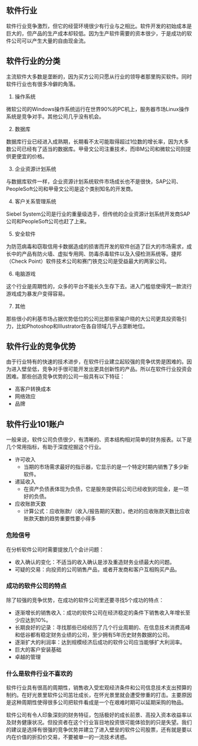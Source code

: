 ## 软件行业

软件行业竞争激烈，但它的经营环境很少有行业与之相比。软件开发的初始成本是巨大的，但产品的生产成本却较低。因为生产软件需要的资本很少，于是成功的软件公司可以产生大量的自由现金流。

## 软件行业的分类

主流软件大多数是垄断的，因为买方公司只愿从行业的领导者那里购买软件。同时软件行业也有很多冷僻的角落。

1. 操作系统

微软公司的Windows操作系统运行在世界90%的PC机上，服务器市场Linux操作系统是竞争对手。其他公司几乎没有机会。

2. 数据库

数据库行业已经进入成熟期，长期看不太可能取得超过1位数的增长率，因为大多数公司已经有了适当的数据库。甲骨文公司注重技术，而IBM公司和微软公司则提供更便宜的价格。

3. 企业资源计划系统

与数据库软件一样，企业资源计划系统软件市场成长也不是很快，SAP公司、PeopleSoft公司和甲骨文公司是这个类别知名的开发商。

4. 客户关系管理系统

Siebel System公司是行业的重量级选手，但传统的企业资源计划系统开发商SAP公司和PeopleSoft公司也赶了上来。

5. 安全软件

为防范病毒和窃取信用卡数据造成的损害而开发的软件创造了巨大的市场需求，成长中的产品有防火墙、虚拟专用网、防毒杀毒软件以及入侵检测系统等。捷邦（Check Point）软件技术公司和赛门铁克公司是受益最大的两家公司。

6. 电脑游戏

这个行业是周期性的，众多的平台不能长久生存下去。进入门槛低使得凭一款流行游戏成为暴发户变得容易。

7. 其他

那些很小的利基市场占据优势低位的公司比那些家喻户晓的大公司更具投资吸引力，比如Photoshop和Illustrator在各自领域几乎占垄断地位。


## 软件行业的竞争优势

由于行业特有的快速的技术进步，在软件行业建立起较强的竞争优势是困难的。因为进入壁垒低，竞争对手很可能开发出更具创新性的产品。所以在软件行业投资会困难。那些创造竞争优势的公司一般具有以下特征：

- 高客户转换成本
- 网络效应
- 品牌


## 软件行业101账户

一般来说，软件公司负债很少，有清晰的、资本结构相对简单的财务报表。以下是几个常用指标，有助于深度挖掘这个行业。

- 许可收入
  - 当期的市场需求最好的指示器，它显示的是一个特定时期内销售了多少新软件。
- 递延收入
  - 在资产负债表体现为负债，它是服务提供前公司已经收到的现金，是一项好的负债。
- 应收账款天数
  - 计算公式：应收账款/（收入/报告期的天数）。绝对的应收账款天数比应收账款天数的趋势重要性要小得多


### 危险信号

在分析软件公司时需要提放几个会计问题：

- 收入确认的变化：不适当的收入确认是涉及重造财务业绩最大的问题。
- 可疑的交易：向投资的公司销售产品，或者开发商和客户互相购买产品。


### 成功的软件公司的特点

除了较强的竞争优势，在成功的软件公司里还要寻找5个成功的特点：

- 逐渐增长的销售收入：成功的软件公司在经济稳定的条件下销售收入年增长至少应达到10%。
- 长期良好的记录：寻找那些已经经历了几个行业周期的、在信息技术消费高峰和低谷都有稳定财务业绩的公司，至少拥有5年历史财务数据的公司。
- 逐渐扩大的利润率：达到规模经济后成功的软件公司应当能够扩大利润率。
- 巨大的客户安装基础
- 卓越的管理


### 什么是软件行业不喜欢的

软件行业具有很高的周期性，销售收入受宏观经济条件和公司信息技术支出预算的制约。在好光景里软件公司茁壮成长，在怀光景里就会遭受惨重的打击。主要原因是这种周期性使得很多公司把软件看成是一个在艰难时期可以延期采购的物品。

软件公司有令人印象深刻的财务特征，包括极好的成长前景、高投入资本收益率以及财务健康状况。但投资者在这个行业盲目地投资很可能体验到的只是失望。我们的建议是选择有很强的竞争优势并建立了进入壁垒的软件公司股票，还有就是要以内在价值的折扣价交易，不要被单一的一流技术诱惑。
